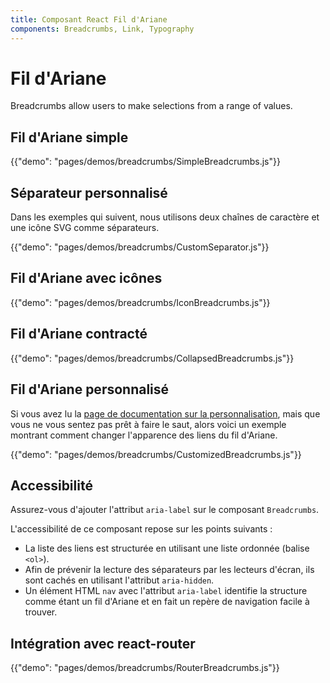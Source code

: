 ```yaml
---
title: Composant React Fil d'Ariane
components: Breadcrumbs, Link, Typography
---
```

# Fil d'Ariane

<p class="description">Breadcrumbs allow users to make selections from a range of values.</p>

## Fil d'Ariane simple

{{"demo": "pages/demos/breadcrumbs/SimpleBreadcrumbs.js"}}

## Séparateur personnalisé

Dans les exemples qui suivent, nous utilisons deux chaînes de caractère et une icône SVG comme séparateurs.

{{"demo": "pages/demos/breadcrumbs/CustomSeparator.js"}}

## Fil d'Ariane avec icônes

{{"demo": "pages/demos/breadcrumbs/IconBreadcrumbs.js"}}

## Fil d'Ariane contracté

{{"demo": "pages/demos/breadcrumbs/CollapsedBreadcrumbs.js"}}

## Fil d'Ariane personnalisé

Si vous avez lu la [page de documentation sur la personnalisation](/customization/overrides/), mais que vous ne vous sentez pas prêt à faire le saut, alors voici un exemple montrant comment changer l'apparence des liens du fil d'Ariane.

{{"demo": "pages/demos/breadcrumbs/CustomizedBreadcrumbs.js"}}

## Accessibilité

Assurez-vous d'ajouter l'attribut `aria-label` sur le composant `Breadcrumbs`.

L'accessibilité de ce composant repose sur les points suivants :

- La liste des liens est structurée en utilisant une liste ordonnée (balise `<ol>`).
- Afin de prévenir la lecture des séparateurs par les lecteurs d'écran, ils sont cachés en utilisant l'attribut `aria-hidden`.
- Un élément HTML `nav` avec l'attribut `aria-label` identifie la structure comme étant un fil d'Ariane et en fait un repère de navigation facile à trouver.

## Intégration avec react-router

{{"demo": "pages/demos/breadcrumbs/RouterBreadcrumbs.js"}}